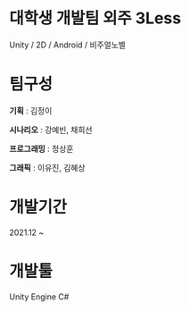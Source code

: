 # 대학생 개발팀 외주 3Less
Unity / 2D / Android / 비주얼노벨

# 팀구성 
**기획** : 김정이

**시나리오** : 강예빈, 채희선
 
**프로그래밍** : 정상훈

**그래픽** : 이유진, 김혜상

# 개발기간
2021.12 ~

# 개발툴
Unity Engine
C#

